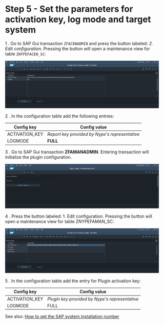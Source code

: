 # Step 5 - Set the parameters for activation key, log mode and target system

1 . Go to SAP Gui transaction `ZFACENADMIN` and press the button labeled: *2. Edit configuration*. Pressing the button will open a maintenance view for table `ZNYPEFACEN_SC`:

[![](res/fa-conf.png)](res/fa-conf.png)

2 . In the configuration table add the following entries:

|Config key|Config value|
|--|--|
|ACTIVATION_KEY|*Report key provided by Nype's representative*|
| LOGMODE                      | **FULL** |

3 . Go to SAP Gui transaction **ZFAMANADMIN**. Entering transaction will initialize the plugin configuration.

[![](res/faman-conf.png)](res/faman-conf.png)

4 . Press the button labeled: 1. Edit configuration. Pressing the button will open a maintenance view for table ZNYPEFAMAN_SC:

[![](res/faman-conf-tab.png)](res/faman-conf-tab.png)

5 . In the configuration table add the entry for Plugin activation key:

|Config key|Config value|
|--|--|
|ACTIVATION_KEY|*Plugin key provided by Nype's representative*|
|LOGMODE|FULL|

See also: [How to get the SAP system installation number](installation-number.md)